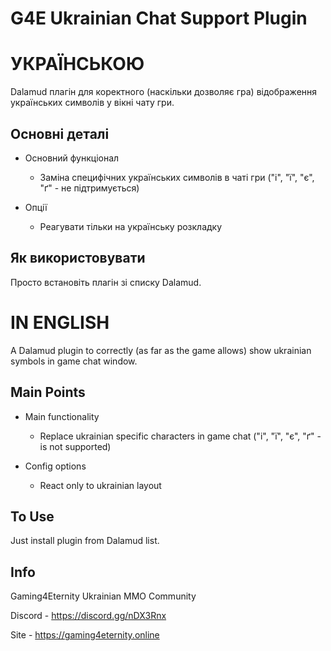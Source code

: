 # G4E Ukrainian Chat Support Plugin

# УКРАЇНСЬКОЮ
Dalamud плагін для коректного (наскільки дозволяє гра) відображення українських символів у вікні чату гри.

## Основні деталі

* Основний функціонал
  * Заміна специфічних українських символів в чаті гри ("і", "ї", "є", "ґ" - не підтримується)

* Опції
  * Реагувати тільки на українську розкладку

## Як використовувати

Просто встановіть плагін зі списку Dalamud.

# IN ENGLISH
A Dalamud plugin to correctly (as far as the game allows) show ukrainian symbols in game chat window.

## Main Points

* Main functionality
  * Replace ukrainian specific characters in game chat ("і", "ї", "є", "ґ" - is not supported)

* Config options
  * React only to ukrainian layout

## To Use

Just install plugin from Dalamud list.

## Info

Gaming4Eternity Ukrainian MMO Community

Discord - https://discord.gg/nDX3Rnx

Site - https://gaming4eternity.online